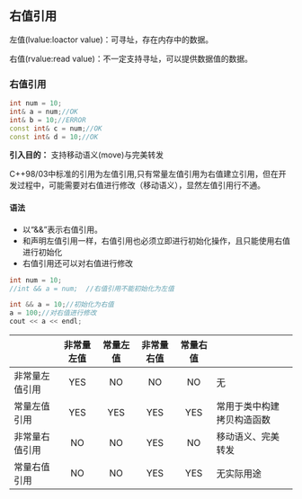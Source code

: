 ## 右值引用

左值(lvalue:loactor value)：可寻址，存在内存中的数据。

右值(rvalue:read value)：不一定支持寻址，可以提供数据值的数据。

### 右值引用
```C++
int num = 10;
int& a = num;//OK
int& b = 10;//ERROR
const int& c = num;//OK
const int& d = 10;//OK
```

**引入目的：** 支持移动语义(move)与完美转发

C++98/03中标准的引用为左值引用,只有常量左值引用为右值建立引用，但在开发过程中，可能需要对右值进行修改（移动语义），显然左值引用行不通。

#### 语法
* 以“&&”表示右值引用。
* 和声明左值引用一样，右值引用也必须立即进行初始化操作，且只能使用右值进行初始化
* 右值引用还可以对右值进行修改
  
```C++
int num = 10;
//int && a = num;  //右值引用不能初始化为左值

int && a = 10;//初始化为右值
a = 100;//对右值进行修改
cout << a << endl;
```

|               | 非常量左值  |  常量左值 | 非常量右值  |  常量右值 ||
|:--|:--:|:--:|:--:|:--:|:--|
|非常量左值引用  |YES|NO|NO|NO|无|
|常量左值引用    |YES|YES|YES|YES|常用于类中构建拷贝构造函数|
|非常量右值引用  |NO|NO|YES|NO|移动语义、完美转发|
|常量右值引用    |NO|NO|YES|YES|无实际用途|

